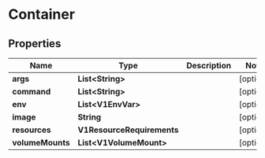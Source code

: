 

# Container


## Properties

Name | Type | Description | Notes
------------ | ------------- | ------------- | -------------
**args** | **List&lt;String&gt;** |  |  [optional]
**command** | **List&lt;String&gt;** |  |  [optional]
**env** | **List&lt;V1EnvVar&gt;** |  |  [optional]
**image** | **String** |  |  [optional]
**resources** | **V1ResourceRequirements** |  |  [optional]
**volumeMounts** | **List&lt;V1VolumeMount&gt;** |  |  [optional]



